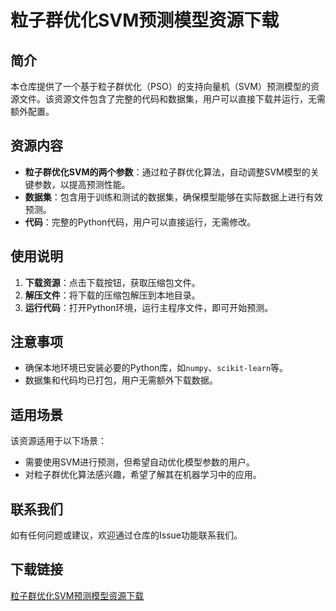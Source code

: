 # 粒子群优化SVM预测模型资源下载

## 简介

本仓库提供了一个基于粒子群优化（PSO）的支持向量机（SVM）预测模型的资源文件。该资源文件包含了完整的代码和数据集，用户可以直接下载并运行，无需额外配置。

## 资源内容

- **粒子群优化SVM的两个参数**：通过粒子群优化算法，自动调整SVM模型的关键参数，以提高预测性能。
- **数据集**：包含用于训练和测试的数据集，确保模型能够在实际数据上进行有效预测。
- **代码**：完整的Python代码，用户可以直接运行，无需修改。

## 使用说明

1. **下载资源**：点击下载按钮，获取压缩包文件。
2. **解压文件**：将下载的压缩包解压到本地目录。
3. **运行代码**：打开Python环境，运行主程序文件，即可开始预测。

## 注意事项

- 确保本地环境已安装必要的Python库，如`numpy`、`scikit-learn`等。
- 数据集和代码均已打包，用户无需额外下载数据。

## 适用场景

该资源适用于以下场景：

- 需要使用SVM进行预测，但希望自动优化模型参数的用户。
- 对粒子群优化算法感兴趣，希望了解其在机器学习中的应用。

## 联系我们

如有任何问题或建议，欢迎通过仓库的Issue功能联系我们。

## 下载链接

[粒子群优化SVM预测模型资源下载](https://pan.quark.cn/s/8f41ba6639d4)